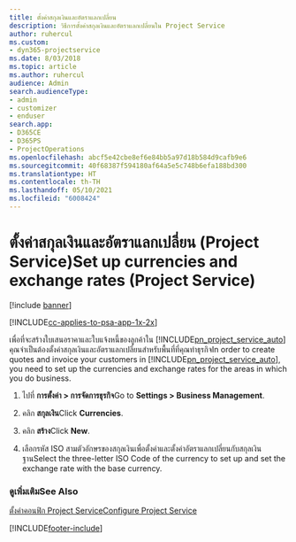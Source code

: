 ```yaml
---
title: ตั้งค่าสกุลเงินและอัตราแลกเปลี่ยน
description: วิธีการตั้งค่าสกุลเงินและอัตราแลกเปลี่ยนใน Project Service
author: ruhercul
ms.custom:
- dyn365-projectservice
ms.date: 8/03/2018
ms.topic: article
ms.author: ruhercul
audience: Admin
search.audienceType:
- admin
- customizer
- enduser
search.app:
- D365CE
- D365PS
- ProjectOperations
ms.openlocfilehash: abcf5e42cbe8ef6e84bb5a97d18b584d9cafb9e6
ms.sourcegitcommit: 40f68387f594180af64a5e5c748b6efa188bd300
ms.translationtype: HT
ms.contentlocale: th-TH
ms.lasthandoff: 05/10/2021
ms.locfileid: "6008424"
---
```

# <a name="set-up-currencies-and-exchange-rates-project-service"></a><span data-ttu-id="260d0-103">ตั้งค่าสกุลเงินและอัตราแลกเปลี่ยน (Project Service)</span><span class="sxs-lookup"><span data-stu-id="260d0-103">Set up currencies and exchange rates (Project Service)</span></span>

[!include [banner](../includes/psa-now-project-operations.md)]

[!INCLUDE[cc-applies-to-psa-app-1x-2x](../includes/cc-applies-to-psa-app-1x-2x.md)]

<span data-ttu-id="260d0-104">เพื่อที่จะสร้างใบเสนอราคาและใบแจ้งหนี้ของลูกค้าใน [!INCLUDE[pn_project_service_auto](../includes/pn-project-service-auto.md)] คุณจำเป็นต้องตั้งค่าสกุลเงินและอัตราแลกเปลี่ยนสำหรับพื้นที่ที่คุณทำธุรกิจ</span><span class="sxs-lookup"><span data-stu-id="260d0-104">In order to create quotes and invoice your customers in [!INCLUDE[pn_project_service_auto](../includes/pn-project-service-auto.md)], you need to set up the currencies and exchange rates for the areas in which you do business.</span></span>  
  
1.  <span data-ttu-id="260d0-105">ไปที่ **การตั้งค่า > การจัดการธุรกิจ**</span><span class="sxs-lookup"><span data-stu-id="260d0-105">Go to **Settings > Business Management**.</span></span>  
  
2.  <span data-ttu-id="260d0-106">คลิก **สกุลเงิน**</span><span class="sxs-lookup"><span data-stu-id="260d0-106">Click **Currencies**.</span></span>  
  
3.  <span data-ttu-id="260d0-107">คลิก **สร้าง**</span><span class="sxs-lookup"><span data-stu-id="260d0-107">Click **New**.</span></span>  
  
4.  <span data-ttu-id="260d0-108">เลือกรหัส ISO สามตัวอักษรของสกุลเงินเพื่อตั้งค่าและตั้งค่าอัตราแลกเปลี่ยนกับสกุลเงินฐาน</span><span class="sxs-lookup"><span data-stu-id="260d0-108">Select the three-letter ISO Code of the currency to set up and set the exchange rate with the base currency.</span></span>  
  
### <a name="see-also"></a><span data-ttu-id="260d0-109">ดูเพิ่มเติม</span><span class="sxs-lookup"><span data-stu-id="260d0-109">See Also</span></span>  
 [<span data-ttu-id="260d0-110">ตั้งค่าคอนฟิก Project Service</span><span class="sxs-lookup"><span data-stu-id="260d0-110">Configure Project Service</span></span>](../psa/configure.md)


[!INCLUDE[footer-include](../includes/footer-banner.md)]